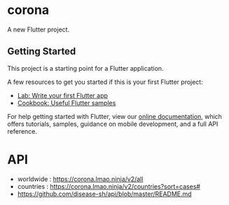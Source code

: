 # corona

A new Flutter project.

## Getting Started

This project is a starting point for a Flutter application.

A few resources to get you started if this is your first Flutter project:

- [Lab: Write your first Flutter app](https://flutter.dev/docs/get-started/codelab)
- [Cookbook: Useful Flutter samples](https://flutter.dev/docs/cookbook)

For help getting started with Flutter, view our
[online documentation](https://flutter.dev/docs), which offers tutorials,
samples, guidance on mobile development, and a full API reference.
# API 
 - worldwide : https://corona.lmao.ninja/v2/all
 - countries : https://corona.lmao.ninja/v2/countries?sort=cases#
 - https://github.com/disease-sh/api/blob/master/README.md